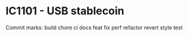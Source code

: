 # IC1101 - USB stablecoin

Commit marks:
build
chore
ci
docs
feat
fix
perf
refactor
revert
style
test
